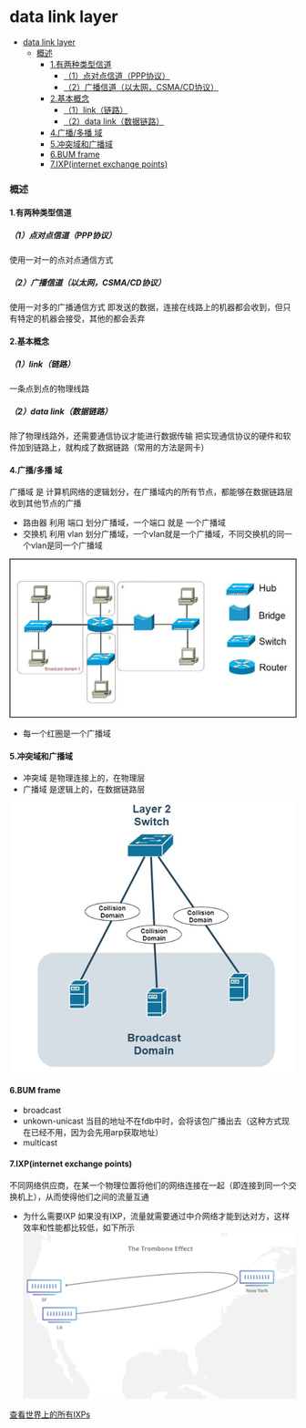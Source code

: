 # data link layer

<!-- @import "[TOC]" {cmd="toc" depthFrom=1 depthTo=6 orderedList=false} -->
<!-- code_chunk_output -->

- [data link layer](#data-link-layer)
    - [概述](#概述)
      - [1.有两种类型信道](#1有两种类型信道)
        - [（1）点对点信道（PPP协议）](#1点对点信道ppp协议)
        - [（2）广播信道（以太网，CSMA/CD协议）](#2广播信道以太网csmacd协议)
      - [2.基本概念](#2基本概念)
        - [（1）link（链路）](#1link链路)
        - [（2）data link（数据链路）](#2data-link数据链路)
      - [4.广播/多播 域](#4广播多播-域)
      - [5.冲突域和广播域](#5冲突域和广播域)
      - [6.BUM frame](#6bum-frame)
      - [7.IXP(internet exchange points)](#7ixpinternet-exchange-points)

<!-- /code_chunk_output -->

### 概述

#### 1.有两种类型信道

##### （1）点对点信道（PPP协议）
使用一对一的点对点通信方式

##### （2）广播信道（以太网，CSMA/CD协议）
使用一对多的广播通信方式
即发送的数据，连接在线路上的机器都会收到，但只有特定的机器会接受，其他的都会丢弃

#### 2.基本概念

##### （1）link（链路）
一条点到点的物理线路

##### （2）data link（数据链路）
除了物理线路外，还需要通信协议才能进行数据传输
把实现通信协议的硬件和软件加到链路上，就构成了数据链路（常用的方法是网卡）

#### 4.广播/多播 域
广播域 是 计算机网络的逻辑划分，在广播域内的所有节点，都能够在数据链路层收到其他节点的广播
* 路由器 利用 端口 划分广播域，一个端口 就是 一个广播域
* 交换机 利用 vlan 划分广播域，一个vlan就是一个广播域，不同交换机的同一个vlan是同一个广播域

![](./imgs/overview_02.jpg)
* 每一个红圈是一个广播域

#### 5.冲突域和广播域
* 冲突域 是物理连接上的，在物理层
* 广播域 是逻辑上的，在数据链路层

![](./imgs/overview_01.png)


#### 6.BUM frame
* broadcast
* unkown-unicast
  当目的地址不在fdb中时，会将该包广播出去（这种方式现在已经不用，因为会先用arp获取地址）
* multicast

#### 7.IXP(internet exchange points)
不同网络供应商，在某一个物理位置将他们的网络连接在一起（即连接到同一个交换机上），从而使得他们之间的流量互通

* 为什么需要IXP
如果没有IXP，流量就需要通过中介网络才能到达对方，这样效率和性能都比较低，如下所示
![](./imgs/overview_02.png)

[查看世界上的所有IXPs](https://www.internetexchangemap.com/)

